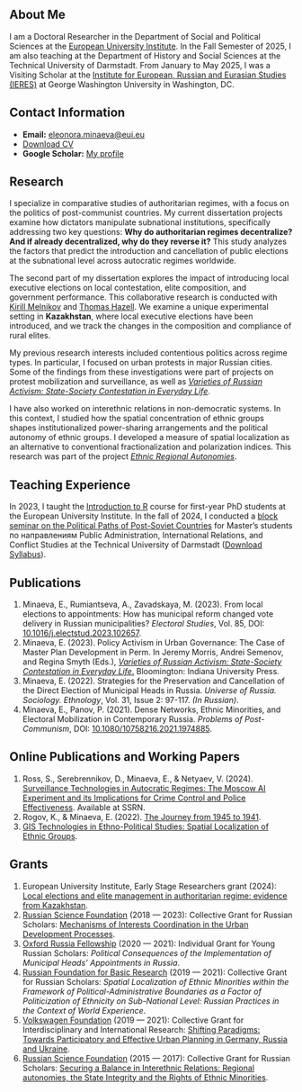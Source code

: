 ## About Me
I am a Doctoral Researcher in the Department of Social and Political Sciences at the [European University Institute](https://www.eui.eu/people?id=eleonora-minaeva). In the Fall Semester of 2025, I am also teaching at the Department of History and Social Sciences at the Technical University of Darmstadt. From January to May 2025, I was a Visiting Scholar at the [Institute for European, Russian and Eurasian Studies (IERES)](https://ieres.elliott.gwu.edu/about-us/visiting-scholars/) at George Washington University in Washington, DC.

## Contact Information
- **Email:** [eleonora.minaeva@eui.eu](mailto:eleonora.minaeva@eui.eu)
- [Download CV](CV-2025.pdf)
- **Google Scholar:** [My profile](https://scholar.google.com/citations?user=m_UTmvAAAAAJ&hl=en)

## Research
I specialize in comparative studies of authoritarian regimes, with a focus on the politics of post-communist countries. My current dissertation projects examine how dictators manipulate subnational institutions, specifically addressing two key questions: **Why do authoritarian regimes decentralize? And if already decentralized, why do they reverse it?** This study analyzes the factors that predict the introduction and cancellation of public elections at the subnational level across autocratic regimes worldwide.

The second part of my dissertation explores the impact of introducing local executive elections on local contestation, elite composition, and government performance. This collaborative research is conducted with [Kirill Melnikov](https://www.eui.eu/people?id=kirill-melnikov) and [Thomas Hazell](https://www.politics.ox.ac.uk/person/thomas-hazell). We examine a unique experimental setting in **Kazakhstan**, where local executive elections have been introduced, and we track the changes in the composition and compliance of rural elites.

My previous research interests included contentious politics across regime types. In particular, I focused on urban protests in major Russian cities. Some of the findings from these investigations were part of projects on protest mobilization and surveillance, as well as *[Varieties of Russian Activism: State-Society Contestation in Everyday Life](https://www.jstor.org/stable/j.ctv37scft2)*.

I have also worked on interethnic relations in non-democratic systems. In this context, I studied how the spatial concentration of ethnic groups shapes institutionalized power-sharing arrangements and the political autonomy of ethnic groups. I developed a measure of spatial localization as an alternative to conventional fractionalization and polarization indices. This research was part of the project *[Ethnic Regional Autonomies](http://identityworld.ru/shop)*.

## Teaching Experience
In 2023, I taught the [Introduction to R](https://github.com/eminaeva/IntroR) course for first-year PhD students at the European University Institute. In the fall of 2024, I conducted a [block seminar on the Political Paths of Post-Soviet Countries](https://www.tucan.tu-darmstadt.de/scripts/mgrqispi.dll?APPNAME=CampusNet&PRGNAME=COURSEDETAILS&ARGUMENTS=-N000000000000002,-N000036,-N0,-N390726302531940,-N390726302579941,-N0,-N0,-N0) for Master’s students по направлениям Public Administration, International Relations, and Conflict Studies at the Technical University of Darmstadt ([Download Syllabus](Syllabus_Eleonora_Minaeva.pdf)).

## Publications
1. Minaeva, E., Rumiantseva, A., Zavadskaya, M. (2023). From local elections to appointments: How has municipal reform changed vote delivery in Russian municipalities? *Electoral Studies*, Vol. 85, DOI: [10.1016/j.electstud.2023.102657](https://doi.org/10.1016/j.electstud.2023.102657).
2. Minaeva, E. (2023). Policy Activism in Urban Governance: The Case of Master Plan Development in Perm. In Jeremy Morris, Andrei Semenov, and Regina Smyth (Eds.), [*Varieties of Russian Activism: State-Society Contestation in Everyday Life*.](https://iupress.org/9780253065469/varieties-of-russian-activism/) Bloomington: Indiana University Press.
3. Minaeva, E. (2022). Strategies for the Preservation and Cancellation of the Direct Election of Municipal Heads in Russia. *Universe of Russia. Sociology. Ethnology*, Vol. 31, Issue 2: 97-117. *(In Russian)*.
4. Minaeva, E., Panov, P. (2021). Dense Networks, Ethnic Minorities, and Electoral Mobilization in Contemporary Russia. *Problems of Post-Communism*, DOI: [10.1080/10758216.2021.1974885](https://doi.org/10.1080/10758216.2021.1974885).

## Online Publications and Working Papers
1. Ross, S., Serebrennikov, D., Minaeva, E., & Netyaev, V. (2024). [Surveillance Technologies in Autocratic Regimes: The Moscow AI Experiment and its Implications for Crime Control and Police Effectiveness](https://papers.ssrn.com/sol3/papers.cfm?abstract_id=4789135). Available at SSRN.
2. Rogov, K., & Minaeva, E. (2022). [The Journey from 1945 to 1941](https://re-russia.net/en/analytics/023/).
3. [GIS Technologies in Ethno-Political Studies: Spatial Localization of Ethnic Groups](https://www.icelds.org/2018/03/02/gis-technologies-in-ethno-political-studies-spatial-localization-of-ethnic-groups/).

## Grants
1. European University Institute, Early Stage Researchers grant (2024): [Local elections and elite management in authoritarian regime: evidence from Kazakhstan](https://www.eui.eu/research-hub?id=local-elections-and-elite-management-in-authoritarian-regime-evidence-from-kazakhstan).
2. [Russian Science Foundation](https://rscf.ru/en/) (2018 — 2023): Collective Grant for Russian Scholars: [Mechanisms of Interests Coordination in the Urban Development Processes](http://urbanconflictsrussia.ru/).
3. [Oxford Russia Fellowship](https://oxfordrussia.ru/about/whoweare/) (2020 — 2021): Individual Grant for Young Russian Scholars: *Political Consequences of the Implementation of Municipal Heads’ Appointments in Russia*.
4. [Russian Foundation for Basic Research](https://www.rfbr.ru/rffi/eng) (2019 — 2021): Collective Grant for Russian Scholars: *Spatial Localization of Ethnic Minorities within the Framework of Political-Administrative Boundaries as a Factor of Politicization of Ethnicity on Sub-National Level: Russian Practices in the Context of World Experience*.
5. [Volkswagen Foundation](https://www.volkswagenstiftung.de/en/funding) (2019 — 2021): Collective Grant for Interdisciplinary and International Research: [Shifting Paradigms: Towards Participatory and Effective Urban Planning in Germany, Russia and Ukraine](https://triparblog.wordpress.com/).
6. [Russian Science Foundation](https://rscf.ru/en/) (2015 — 2017): Collective Grant for Russian Scholars: [Securing a Balance in Interethnic Relations: Regional autonomies, the State Integrity and the Rights of Ethnic Minorities](http://identityworld.ru/index/atlas_era_eng/0-6).
